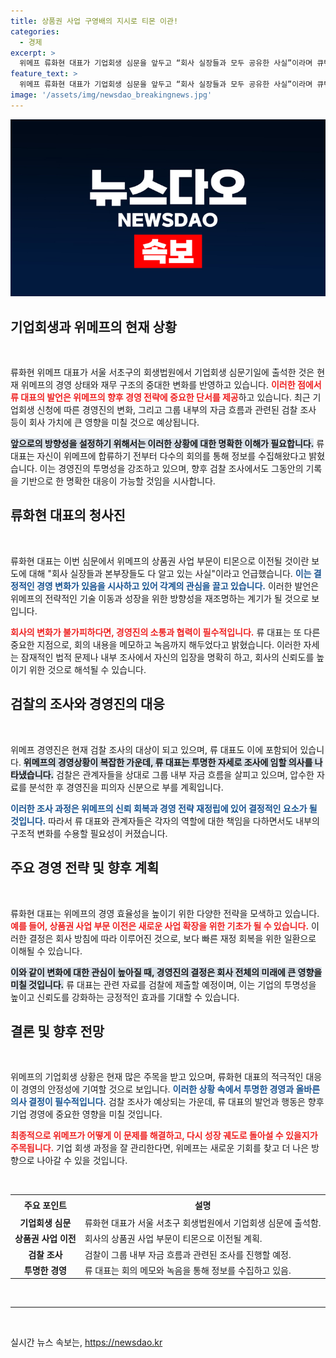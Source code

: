```yaml
---
title: 상품권 사업 구영배의 지시로 티몬 이관!
categories:
  - 경제
excerpt: >
  위메프 류화현 대표가 기업회생 심문을 앞두고 “회사 실장들과 모두 공유한 사실”이라며 큐텐 인수 관련 의혹을 해명했습니다. 그는 모든 회의 내용을 메모하고 녹음해 제출할 것이라 밝혀 관심을 끌고 있습니다.
feature_text: >
  위메프 류화현 대표가 기업회생 심문을 앞두고 “회사 실장들과 모두 공유한 사실”이라며 큐텐 인수 관련 의혹을 해명했습니다. 그는 모든 회의 내용을 메모하고 녹음해 제출할 것이라 밝혀 관심을 끌고 있습니다.
image: '/assets/img/newsdao_breakingnews.jpg'
---
```


<p><img src="/assets/img/newsdao_breakingnews.jpg" alt="firstkoreanews 속보" /></p>

<h2 data-ke-size="size26">기업회생과 위메프의 현재 상황</h2>

<p data-ke-size="size16">&nbsp;</p>

<p>류화현 위메프 대표가 서울 서초구의 회생법원에서 기업회생 심문기일에 출석한 것은 현재 위메프의 경영 상태와 재무 구조의 중대한 변화를 반영하고 있습니다. <b><span style="color: #ee2323;">이러한 점에서 류 대표의 발언은 위메프의 향후 경영 전략에 중요한 단서를 제공</span></b>하고 있습니다. 최근 기업회생 신청에 따른 경영진의 변화, 그리고 그룹 내부의 자금 흐름과 관련된 검찰 조사 등이 회사 가치에 큰 영향을 미칠 것으로 예상됩니다. </p>

<p><b><span style="background-color: #21538527;">앞으로의 방향성을 설정하기 위해서는 이러한 상황에 대한 명확한 이해가 필요합니다.</span></b> 류 대표는 자신이 위메프에 합류하기 전부터 다수의 회의를 통해 정보를 수집해왔다고 밝혔습니다. 이는 경영진의 투명성을 강조하고 있으며, 향후 검찰 조사에서도 그동안의 기록을 기반으로 한 명확한 대응이 가능할 것임을 시사합니다.</p>

<h2 data-ke-size="size26">류화현 대표의 청사진</h2>

<p data-ke-size="size16">&nbsp;</p>

<p>류화현 대표는 이번 심문에서 위메프의 상품권 사업 부문이 티몬으로 이전될 것이란 보도에 대해 "회사 실장들과 본부장들도 다 알고 있는 사실"이라고 언급했습니다. <b><span style="color: #1a5490;">이는 결정적인 경영 변화가 있음을 시사하고 있어 각계의 관심을 끌고 있습니다.</span></b> 이러한 발언은 위메프의 전략적인 기술 이동과 성장을 위한 방향성을 재조명하는 계기가 될 것으로 보입니다.</p>

<p><b><span style="color: #ee2323;">회사의 변화가 불가피하다면, 경영진의 소통과 협력이 필수적입니다.</span></b> 류 대표는 또 다른 중요한 지점으로, 회의 내용을 메모하고 녹음까지 해두었다고 밝혔습니다. 이러한 자세는 잠재적인 법적 문제나 내부 조사에서 자신의 입장을 명확히 하고, 회사의 신뢰도를 높이기 위한 것으로 해석될 수 있습니다.</p>

<h2 data-ke-size="size26">검찰의 조사와 경영진의 대응</h2>

<p data-ke-size="size16">&nbsp;</p>

<p>위메프 경영진은 현재 검찰 조사의 대상이 되고 있으며, 류 대표도 이에 포함되어 있습니다. <b><span style="background-color: #21538527;">위메프의 경영상황이 복잡한 가운데, 류 대표는 투명한 자세로 조사에 임할 의사를 나타냈습니다.</span></b> 검찰은 관계자들을 상대로 그룹 내부 자금 흐름을 살피고 있으며, 압수한 자료를 분석한 후 경영진을 피의자 신분으로 부를 계획입니다.</p>

<p><b><span style="color: #1a5490;">이러한 조사 과정은 위메프의 신뢰 회복과 경영 전략 재정립에 있어 결정적인 요소가 될 것입니다.</span></b> 따라서 류 대표와 관계자들은 각자의 역할에 대한 책임을 다하면서도 내부의 구조적 변화를 수용할 필요성이 커졌습니다.</p>

<h2 data-ke-size="size26">주요 경영 전략 및 향후 계획</h2>

<p data-ke-size="size16">&nbsp;</p>

<p>류화현 대표는 위메프의 경영 효율성을 높이기 위한 다양한 전략을 모색하고 있습니다. <b><span style="color: #ee2323;">예를 들어, 상품권 사업 부문 이전은 새로운 사업 확장을 위한 기초가 될 수 있습니다.</span></b> 이러한 결정은 회사 방침에 따라 이루어진 것으로, 보다 빠른 재정 회복을 위한 일환으로 이해될 수 있습니다. </p>

<p><b><span style="background-color: #21538527;">이와 같이 변화에 대한 관심이 높아질 때, 경영진의 결정은 회사 전체의 미래에 큰 영향을 미칠 것입니다.</span></b> 류 대표는 관련 자료를 검찰에 제출할 예정이며, 이는 기업의 투명성을 높이고 신뢰도를 강화하는 긍정적인 효과를 기대할 수 있습니다.</p>

<h2 data-ke-size="size26">결론 및 향후 전망</h2>

<p data-ke-size="size16">&nbsp;</p>

<p>위메프의 기업회생 상황은 현재 많은 주목을 받고 있으며, 류화현 대표의 적극적인 대응이 경영의 안정성에 기여할 것으로 보입니다. <b><span style="color: #1a5490;">이러한 상황 속에서 투명한 경영과 올바른 의사 결정이 필수적입니다.</span></b> 검찰 조사가 예상되는 가운데, 류 대표의 발언과 행동은 향후 기업 경영에 중요한 영향을 미칠 것입니다.</p>

<p><b><span style="color: #ee2323;">최종적으로 위메프가 어떻게 이 문제를 해결하고, 다시 성장 궤도로 돌아설 수 있을지가 주목됩니다.</span></b> 기업 회생 과정을 잘 관리한다면, 위메프는 새로운 기회를 찾고 더 나은 방향으로 나아갈 수 있을 것입니다.</p>

<p data-ke-size="size16">&nbsp;</p>

<table>
  <tr>
    <th style="text-align: center; height: 25px;"><b>주요 포인트</b></th>
    <th style="text-align: center; height: 25px;"><b>설명</b></th>
  </tr>
  <tr>
    <td style="text-align: center; height: 17px;"><b>기업회생 심문</b></td>
    <td style="text-align: left; height: 17px;">류화현 대표가 서울 서초구 회생법원에서 기업회생 심문에 출석함.</td>
  </tr>
  <tr>
    <td style="text-align: center; height: 17px;"><b>상품권 사업 이전</b></td>
    <td style="text-align: left; height: 17px;">회사의 상품권 사업 부문이 티몬으로 이전될 계획.</td>
  </tr>
  <tr>
    <td style="text-align: center; height: 17px;"><b>검찰 조사</b></td>
    <td style="text-align: left; height: 17px;">검찰이 그룹 내부 자금 흐름과 관련된 조사를 진행할 예정.</td>
  </tr>
  <tr>
    <td style="text-align: center; height: 17px;"><b>투명한 경영</b></td>
    <td style="text-align: left; height: 17px;">류 대표는 회의 메모와 녹음을 통해 정보를 수집하고 있음.</td>
  </tr>
</table>

<p data-ke-size="size16">&nbsp;</p>

<hr>

<p data-ke-size="size16">&nbsp;</p>
실시간 뉴스 속보는, <a href="https://newsdao.kr" rel="dofollow">https://newsdao.kr</a>


